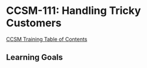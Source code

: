 # CCSM-111: Handling Tricky Customers

[CCSM Training Table of Contents](https://github.com/pslucas0212/CCSM-Training/)

## Learning Goals
